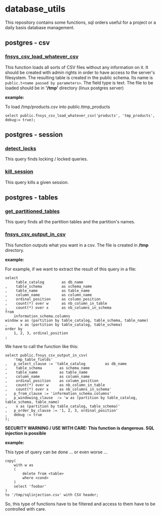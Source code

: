 # database_utils
This repository contains some functions, sql orders useful for a project or a daily basis database management.

## postgres - csv

### [fnsys_csv_load_whatever_csv](./postgresql/csv/fnsys_csv_load_whatever_csv.sql)

This function loads all sorts of CSV files without any information on it. It should be created with admin rights in order 
to have access to the server's filesystem. The resulting table is created in the public schema. Its name is 
`public.t<name passed by parameters>`. The field type is text.
The file to be loaded should be in **'/tmp'** directory (linux postgres server)

**example:**

To load /tmp/products.csv into public.ttmp_products
```
select public.fnsys_csv_load_whatever_csv('products', 'tmp_products', debug:= true);
```

## postgres - session 

### [detect_locks](./postgresql/sessions/detect_locks.sql)

This query finds locking / locked queries.

### [kill_session](./postgresql/sessions/kill_session.sql)

This query kills a given session.

## postgres - tables

### [get_partitioned_tables](./postgresql/tables/get_partitioned_tables.sql)

This query finds all the partition tables and the partition's names.

### [fnsys_csv_output_in_csv](./postgresql/csv/fnsys_csv_output_in_csv.sql)

This function outputs what you want in a csv. The file is created in **/tmp** directory.

**example:**

For example, if we want to extract the result of this query in a file:
```
select 
     table_catalog        as db_name
,    table_schema         as schema_name
,    table_name           as table_name
,    column_name          as column_name
,    ordinal_position     as column_position
,    count(*) over w      as nb_column_in_table
,    count(*) over x      as nb_columns_in_schema
from 
    information_schema.columns
window w as (partition by table_catalog, table_schema, table_name)
,      x as (partition by table_catalog, table_schema)
order by 
    1, 2, 3, ordinal_position
;
```

We have to call the function like this:

```
select public.fnsys_csv_output_in_csv(
    'tmp_table_fields'
,   p_select_clause := 'table_catalog         as db_name
,    table_schema        as schema_name
,    table_name          as table_name
,    column_name         as column_name
,    ordinal_position    as column_position
,    count(*) over w     as nb_column_in_table
,    count(*) over x     as nb_columns_in_schema'
,   p_from_clause := 'information_schema.columns'
,   p_windowing_clause  := 'w as (partition by table_catalog, table_schema, table_name)
,    x as (partition by table_catalog, table_schema)'
,   p_order_by_clause := '1, 2, 3, ordinal_position'
,   debug := true
);
```

**SECURITY WARNING / USE WITH CARE: This function is dangerous. SQL injection is possible**

**example:** 

This type of query can be done ... or even worse ...

```
copy(
    with w as
    (
        delete from <table> 
        where <cond>
    )
    select 'foobar'
)
to '/tmp/sqlinjection.csv' with CSV header;
```
So, this type of functions have to be filtered and access to them have to be 
controlled with care.
